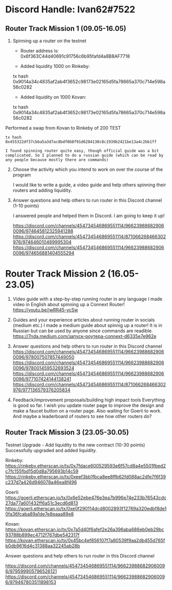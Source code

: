 # Discord Handle: Ivan62#7522
## Router Track Mission 1 (09.05-16.05)

1) Spinning up a router on the testnet

    - Router address is: 0x6f363C44d40691c91756c6b95fafd4a8B8AF7718

    - Added liquidity 1000 on Rinkeby:   

    tx hash 0x9014a34c4835af2ab4f3652c98173e02165d5fa78665a370c714e598a56c0282

    - Added liquidity on 1000 Kovan: 

    tx hash 0x9014a34c4835af2ab4f3652c98173e02165d5fa78665a370c714e598a56c0282

Performed a swap from Kovan to Rinkeby of 200 TEST

    tx hash 0x455322df37cbba5a3d7ac8bdf0b8f91d6284130c8c1939b2421be13a4c2bb1ff

    I found spinning router quite easy, though official guide was a bit complicated. So I planned to do a russian guide (which can be read by any people because mostly there are commands)

2) Choose the activity which you intend to work on over the course of the program

    I would like to write a guide, a video guide and help others spinning their routers and adding liquidity. 

3) Answer questions and help others to run router in this Discord channel (1-10 points)

    I answered people and helped them in Discord. I am going to keep it up! 

    https://discord.com/channels/454734546869551114/966239886829060096/974645812325941288
    https://discord.com/channels/454734546869551114/871066268466302976/974646010489995304
    https://discord.com/channels/454734546869551114/966239886829060096/974656881404555294


 # Router Track Mission 2 (16.05-23.05)



 1. Video guide with a step-by-step running router in any language 
     I made video in English about spinning up a Connext Router! 
    https://youtu.be/jwRR45-ycSw


 2. Guides and your experience articles about running router in socials (medium etc.)
     I made a medium guide about spinnig up a router! It is in Russian but can be used by anyone since commands are readible.
https://7nda.medium.com/запуск-роутера-connext-d6335e7e962e


 3. Answer questions and help others to run router in this Discord channel 
     https://discord.com/channels/454734546869551114/966239886829060096/978007507857449050
     https://discord.com/channels/454734546869551114/966239886829060096/978001459532693524
     https://discord.com/channels/454734546869551114/966239886829060096/977107424144138241
     https://discord.com/channels/454734546869551114/871066268466302976/977136579376205834


 4. Feedback/improvement proposals/building high impact tools 
       Everything is good so far. I wish you update router page to improve the design and make a faucet button on a router page. 
       Also waiting for Goerli to work. And maybe a leaderboard of routers to see how other routers do? 

## Router Track Mission 3 (23.05-30.05)

Testnet Upgrade - Add liquidity to the new contract (10-30 points)
Successfully upgraded and added liquidity. 

Rinkeby:
https://rinkeby.etherscan.io/tx/0x7fdace600529593e6f57cd8a4e5501fbed2c7fc155fbd15d0d8a795693b14c59
https://rinkeby.etherscan.io/tx/0xeef3bb1fbca8ee8ffb62fd088ac2dfe7f6f39c237d7a426d946078a46ea8f496

Goerli:
https://goerli.etherscan.io/tx/0x6e52ebe476e3ea7b996e74e233b76543cdc27da77a601432ff6a51c3ecd6d813
https://goerli.etherscan.io/tx/0xe0f290114dcd8002893f12769a320edbf8de10fa36fcaba89a1de7e8eaaa89e8

Kovan:
https://kovan.etherscan.io/tx/0x7a5d40f6afef2e26a396aba686eb0eb29bc93788b899ec4712f767dbe542317f
https://kovan.etherscan.io/tx/0x45bc4ef856107f7a80539f9aa2db455d765fb0db9616d4c31388aa32245ab28b


Answer questions and help others to run router in this Discord channel 

https://discord.com/channels/454734546869551114/966239886829060096/979599905796526121
https://discord.com/channels/454734546869551114/966239886829060096/979467803511898153

